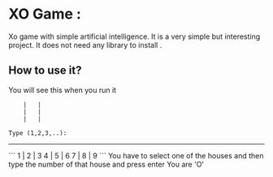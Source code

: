 # XO Game :

Xo game with simple artificial intelligence. It is a very simple but interesting project.
It does not need any library to install .

## How to use it?

You will see this when you run it
```
    |   |
    |   |
    |   |

Type (1,2,3,..):
```
<hr>
```
 1  | 2 | 3
 4  | 5 | 6 
 7  | 8 | 9
```
You have to select one of the houses and then type the number of that house and press enter
You are 'O'

